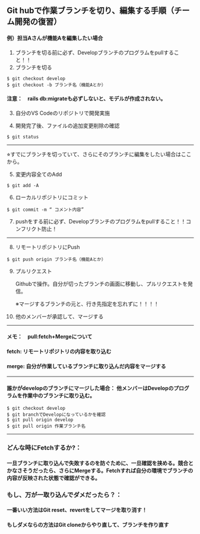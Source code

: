 ## Git hubで作業ブランチを切り、編集する手順（チーム開発の復習）
#### 例）担当Aさんが機能Aを編集したい場合
1. ブランチを切る前に必ず、Developブランチのプログラムをpullすること！！
2. ブランチを切る
```
$ git checkout develop
$ git checkout -b ブランチ名（機能Aとか）
```
#### 注意：　rails  db:migrateも必ずしないと、モデルが作成されない。
3. 自分のVS Codeのリポジトリで開発実施

4. 開発完了後、ファイルの追加変更削除の確認
```
$ git status
```
----------------------------------------------------------------
⭐︎すでにブランチを切っていて、さらにそのブランチに編集をしたい場合はここから。

5. 変更内容全てのAdd
```
$ git add -A
```

6. ローカルリポジトリにコミット
```
$ git commit -m “ コメント内容”
```

7. pushをする前に必ず、Developブランチのプログラムをpullすること！！コンフリクト防止！

----------------------------------------------------------------
8. リモートリポジトリにPush
```
$ git push origin ブランチ名（機能Aとか）
```
9. プルリクエスト

    Githubで操作。自分が切ったブランチの画面に移動し、プルリクエストを発信。

    ※マージするブランチの元と、行き先指定を忘れずに！！！！

10. 他のメンバーが承認して、マージする

----------------------------------------------------------------
#### メモ：　pull:fetch+Mergeについて
#### fetch: リモートリポジトリの内容を取り込む
#### merge: 自分が作業しているブランチに取り込んだ内容をマージする
----------------------------------------------------------------
#### 誰かがdevelopのブランチにマージした場合： 他メンバーはDevelopのプログラムを作業中のブランチに取り込む。
```
$ git checkout develop
$ git branchでDevelopになっているかを確認
$ git pull origin develop
$ git pull origin 作業ブランチ名
```
----------------------------------------------------------------
### どんな時にFetchするか?：
#### 一旦ブランチに取り込んで失敗するのを防ぐために、一旦確認を挟める。競合とかなさそうだったら、さらにMergeする。Fetchすれば自分の環境でブランチの内容が反映された状態で確認ができる。
### もし、万が一取り込んでダメだったら？：
#### 一番いい方法はGit reset、revertをしてマージを取り消す！
#### もしダメならの方法はGit cloneからやり直して、ブランチを作り直す

